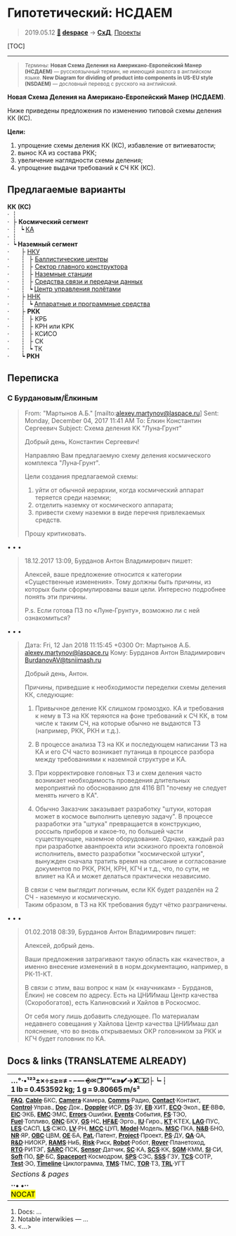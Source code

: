 # Гипотетический: НСДАЕМ
> 2019.05.12 **[🚀](../index/index.md) [despace](index.md)** → **[СхД](wbs.md)**, [Проекты](project.md)

[TOC]

---

> <small>*Термины:* **Новая Схема Деления на Американо‑Европейский Манер (НСДАЕМ)** — русскоязычный термин, не имеющий аналога в английском языке. **New Diagram for dividing of product into components in US-EU style (NSDAEM)** — дословный перевод с русского на английский.</small>

**Новая Схема Деления на Американо‑Европейский Манер (НСДАЕМ)**.

Ниже приведены предложения по изменению типовой схемы деления КК (КС).

**Цели:**

   1. упрощение схемы деления КК (КС), избавление от витиеватости;
   1. вынос КА из состава РКК;
   1. увеличение наглядности схемы деления;
   1. упрощение выдачи требований к СЧ КК (КС).


## Предлагаемые варианты

**КК (КС)**  
·   ┆  
·   ├ **Космический сегмент**  
·   ┆ ┕ [КА](sc.md)  
·   ┆  
·   ┕ **Наземный сегмент**  
·   ├ [НКУ](scs.md)  
·   ┆ ├ [Баллистические центры](.md)  
·   ┆ ├ [Сектор главного конструктора](cd_segm.md)  
·   ┆ ├ [Наземные станции](scs.md)  
·   ┆ ├ [Средства связи и передачи данных](mcntd.md)  
·   ┆ ┕ [Центр управления полётами](mcc.md)  
·   ├ [ННК](scs.md)  
·   ┆ ┕ [Аппаратные и программные средства](hns.md)  
·   ├ **РКК**  
·   ┆ ├ КРБ  
·   ┆ ├ КРН или КРК  
·   ┆ ├ КСИСО  
·   ┆ ├ СК  
·   ┆ ┕ ТК  
·   ┕ **РКН**



## Переписка


### С Бурдановым/Ёлкиным

> From: "Мартынов А.Б." [mailto:alexey.martynov@laspace.ru]
> Sent: Monday, December 04, 2017 11:41 AM
> To: Ёлкин Константин Сергеевич
> Subject: Схема деления КК "Луна‑Грунт"
> 
> Добрый день, Константин Сергеевич!
> 
> Направляю Вам предлагаемую схему деления космического комплекса "Луна‑Грунт".
> 
> Цели создания предлагаемой схемы:  
> 1) уйти от обычной иерархии, когда космический аппарат теряется среди наземки;  
> 2) отделить наземку от космического аппарата;  
> 3) привести схему наземки в виде перечня привлекаемых средств.
> 
> Прошу критиковать.

• • •

> 18.12.2017 13:09, Бурданов Антон Владимирович пишет:
> 
> Алексей, ваше предложение относится к категории «Существенные изменения». Тому должны быть причины, из которых были сформулированы ваши цели. Интересно подробнее понять эти причины.
> 
> P.s. Если готова ПЗ по «Луне‑Грунту», возможно ли с ней ознакомиться?

• • •

> Дата: Fri, 12 Jan 2018 11:15:45 +0300
> От: Мартынов А.Б. <alexey.martynov@laspace.ru>
> Кому: Бурданов Антон Владимирович <BurdanovAV@tsniimash.ru>
> 
> Добрый день, Антон.
> 
> Причины, приведшие к необходимости переделки схемы деления КК, следующие:
> 
> 1) Привычное деление КК слишком громоздко. КА и требования к нему в ТЗ на КК теряются на фоне требований к СЧ КК, в том числе к таким СЧ, на которые обычно не выдаются ТЗ (например, РКК, РКН и т.д.).
> 
> 2) В процессе анализа ТЗ на КК и последующем написании ТЗ на КА и его СЧ часто возникает путаница в процессе разбора между требованиями к наземной структуре и КА.
> 
> 3) При корректировке головных ТЗ и схем деления часто возникает необходимость проведения длительных мероприятий по обоснованию для 4116 ВП "почему не следует менять ничего в КА".
> 
> 4) Обычно Заказчик заказывает разработку "штуки, которая может в космосе выполнить целевую задачу". В процессе разработки эта "штука" превращается в конструкцию, россыпь приборов и какое‑то, по большей части существующее, наземное оборудование. Однако, каждый раз при разработке аванпроекта или эскизного проекта головной исполнитель, вместо разработки "космической штуки", вынужден сначала тратить время на описание и согласование документов по РКК, РКН, КРН, КГЧ и т.д., что, по сути, не влияет на КА и может делаться практически независимо.
> 
> В связи с чем выглядит логичным, если КК будет разделён на 2 СЧ - наземную и космическую.  
> Таким образом, в ТЗ на КК требования будут чётко разграничены.

• • •

> 01.02.2018 08:39, Бурданов Антон Владимирович пишет:
> 
> Алексей, добрый день.
> 
> Ваши предложения затрагивают такую область как «качество», а именно внесение изменений в в норм.документацию, например, в РК-11-КТ.
> 
> В связи с этим, ваш вопрос к нам (к «научникам» - Бурданов, Ёлкин) не совсем по адресу. Есть на ЦНИИмаш Центр качества (Скоробогатов), есть Калиновский и Хайлов в Роскосмос.
> 
> От себя могу лишь добавить следующее. По материалам недавнего совещания у Хайлова Центр качества ЦНИИмаш дал пояснение, что во вновь открываемых ОКР головником за РКК и КГЧ будет головник по КА.



<p style="page-break-after:always"> </p>

## Docs & links (TRANSLATEME ALREADY)
|…°·•¹²³±×÷≤≥≈≠ ‑ −— ⎆✉ ❐“”’«»✔→✘☐☑├┕┆ 1 lb = 0.453592 kg; 1 g = 9.80665 m/s²|
|:--|
|<small>**[FAQ](faq.md)**, **[Cable](cable.md)**·БКС, **[Camera](camera.md)**·Камера, **[Comms](comms.md)**·Радио, **[Contact](contact.md)**·Контакт, **[Control](control.md)**·Управ., **[Doc](doc.md)**·Док., **[Doppler](doppler.md)**·ИСР, **[DS](ds.md)**·ЗУ, **[EB](eb.md)**·ХИТ, **[ECO](ecology.md)**·Экол., **[EF](ef.md)**·ВВФ, **[ElC](elc.md)**·ЭКБ, **[EMC](emc.md)**·ЭМС, **[Errors](error.md)**·Ошибки, **[Events](event.md)**·События, **[FS](fs.md)**·ТЭО, **[Fuel](fuel.md)**·Топливо, **[GNC](gnc.md)**·БКУ, **[GS](scs.md)**·НС, **[HF&E](hfe.md)**·Эрго., **[IU](iu.md)**·Гиро., **[KT](kt.md)**·КТЕХ, **[LAG](lag.md)**·ПУC, **[LES](les.md)**·САСП, **[LS](ls.md)**·СЖО, **[LV](lv.md)**·РН, **[MCC](mcc.md)**·ЦУП, **[Model](model.md)**·Модель, **[MSC](sc.md)**·ПКА, **[N&B](nnb.md)**·БНО, **[NR](nr.md)**·ЯР, **[OBC](obc.md)**·ЦВМ, **[OE](oe.md)**·БА, **[Pat.](патент.md)**·Патент, **[Project](project.md)**·Проект, **[PS](ps.md)**·ДУ, **[QA](quality.md)**·QA, **[R&D](rnd.md)**·НИОКР, **[RAMS](rams.md)**·НиБ, **[Risk](risk.md)**·Риск, **[Robot](robotics.md)**·Робот, **[Rover](rover.md)**·Планетоход, **[RTG](rtg.md)**·РИТЭГ, **[SARC](sarc.md)**·ПСК, **[Sensor](sensor.md)**·Датчик, **[SC](sc.md)**·КА, **[SCS](scs.md)**·КК, **[SGM](sgm.md)**·КММ, **[SI](si.md)**·СИ, **[Soft](soft.md)**·ПО, **[SP](sp.md)**·БС, **[Spaceport](spaceport.md)**·Космодром, **[SPS](sps.md)**·СЭС, **[SSS](sss.md)**·ГЗУ, **[TCS](tcs.md)**·СОТР, **[Test](test.md)**·ЭО, **[Timeline](timeline.md)**·Циклограмма, **[TMS](tms.md)**·ТМС, **[TOR](tor.md)**·ТЗ, **[TRL](trl.md)**·УГТ</small>|
|*Sections & pages*|
|**··• [](.md) •··**<br> <mark>NOCAT</mark> |

   1. Docs: …
   1. Notable interwikies — …
   1. <…>
